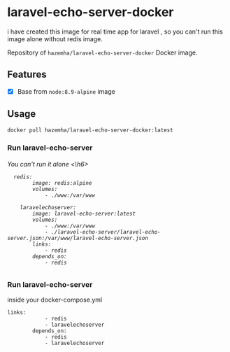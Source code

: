 # laravel-echo-server-docker

<p>i have created this image for real time  app for laravel , so you can't run this image alone without redis image.</p>

Repository of `hazemha/laravel-echo-server-docker` Docker image.   

## Features

- [x] Base from `node:8.9-alpine` image


## Usage
```
docker pull hazemha/laravel-echo-server-docker:latest
```
### Run laravel-echo-server

<h6> You can't run it alone <\h6>
  
```
  redis:
        image: redis:alpine
        volumes:
            - ./www:/var/www

    laravelechoserver:
        image: laravel-echo-server:latest
        volumes:
            - ./www:/var/www
            - ./laravel-echo-server/laravel-echo-server.json:/var/www/laravel-echo-server.json
        links:
            - redis
        depends_on: 
            - redis
````


### Run laravel-echo-server
inside your docker-compose.yml
```
links: 
            - redis
            - laravelechoserver
        depends_on: 
            - redis
            - laravelechoserver
```
